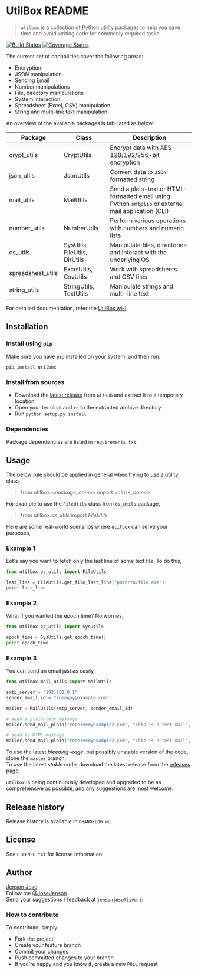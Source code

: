 # UtilBox README

> `utilbox` is a collection of Python utility packages to help you save time and avoid writing code for commonly
required tasks.

[![Build Status](https://travis-ci.org/jensonjose/utilbox.svg?branch=master)](https://travis-ci.org/jensonjose/utilbox) [![Coverage Status](https://coveralls.io/repos/github/jensonjose/utilbox/badge.svg?branch=master)](https://coveralls.io/github/jensonjose/utilbox?branch=master)

The current set of capabilities cover the following areas:

*   Encryption
*   JSON manipulation
*   Sending Email
*   Number manipulations
*   File, directory manipulations
*   System interaction
*   Spreadsheet (Excel, CSV) manipulation
*   String and multi-line text manipulation
  
An overview of the available packages is tabulated as below.

Package | Class | Description
--- | --- | ---
crypt_utils | CryptUtils | Encrypt data with AES-128/192/256-bit encryption
json_utils | JsonUtils | Convert data to `JSON` formatted string
mail_utils | MailUtils | Send a plain-text or HTML-formatted email using Python `smtplib` or external mail application (CLI)
number_utils | NumberUtils | Perform various operations with numbers and numeric lists
os_utils | SysUtils, FileUtils, DirUtils | Manipulate files, directories and interact with the underlying OS
spreadsheet_utils | ExcelUtils, CsvUtils | Work with spreadsheets and CSV files
string_utils | StringUtils, TextUtils | Manipulate strings and multi-line text

For detailed documentation, refer the [UtilBox wiki](https://github.com/jensonjose/utilbox/wiki).

## Installation

### Install using `pip`

Make sure you have `pip` installed on your system, and then run:

```pip install utilbox```

### Install from sources

*   Download the [latest release](https://github.com/jensonjose/utilbox/releases/latest) from `GitHub` and extract it to a temporary location
*   Open your terminal and `cd` to the extracted archive directory
*   Run `python setup.py install`

### Dependencies

Package dependencies are listed in `requirements.txt`.

## Usage

The below rule should be applied in general when trying to use a utility class,

> from utilbox.*<package_name>* import *<class_name>*

For example to use the `FileUtils` class from `os_utils` package,

> from utilbox.*os_utils* import *FileUtils*

Here are some real-world scenarios where `utilbox` can serve your purposes,

### Example 1
Let's say you want to fetch only the last line of some text file. To do this,

```python
from utilbox.os_utils import FileUtils

last_line = FileUtils.get_file_last_line("path/to/file.ext")
print last_line
```

### Example 2
What if you wanted the epoch time? No worries,

```python
from utilbox.os_utils import SysUtils

epoch_time = SysUtils.get_epoch_time()
print epoch_time
```

### Example 3
You can send an email just as easily,

```python
from utilbox.mail_utils import MailUtils

smtp_server = "192.168.0.1"
sender_email_id = "someguy@example.com"

mailer = MailUtils(smtp_server, sender_email_id)

# send a plain-text message
mailer.send_mail_plain("receiver@example2.com", "This is a test mail", sender_email_id, "This message was brought to you by 'utilbox'!")

# send an HTML message
mailer.send_mail_plain("receiver@example2.com", "This is a test mail", sender_email_id, "This message was brought to you by <b>'utilbox'<b>!")
```

To use the latest *bleeding-edge*, but possibly unstable version of the code, clone the `master` branch.  
To use the latest *stable* code, download the latest release from the [releases](https://github.com/jensonjose/utilbox/releases) page. 

`utilbox` is being continuously developed and upgraded to be as comprehensive as possible, and any suggestions are most welcome.

## Release history

Release history is available in `CHANGELOG.md`.

## License

See `LICENSE.txt` for license information.

## Author

[Jenson Jose](https://www.jensonjose.com)  
Follow me [@JoseJenson](https://twitter.com/JoseJenson)  
Send your suggestions / feedback at `jensonjose@live.in`

### How to contribute

To contribute, simply:

*   Fork the project
*   Create your feature branch
*   Commit your changes
*   Push committed changes to your branch
*   If you're happy and you know it, create a new `PULL` request
